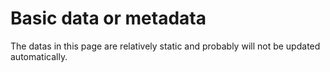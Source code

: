 # Basic data or metadata
The datas in this page are relatively static and probably will not be updated automatically. 